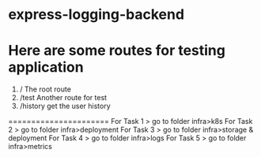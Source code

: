 # express-logging-backend

# Here are some routes for testing application

1. / The root route
2. /test Another route for test
3. /history get the user history

======================
For Task 1 > go to folder infra>k8s
For Task 2 > go to folder infra>deployment
For Task 3 > go to folder infra>storage & deployment
For Task 4 > go to folder infra>logs
For Task 5 > go to folder infra>metrics
 
